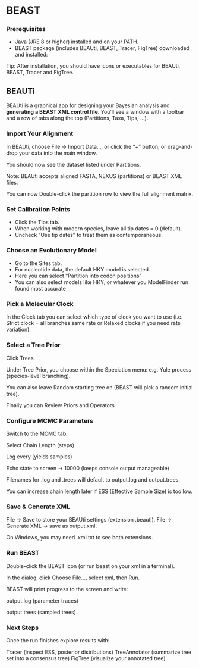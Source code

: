 # BEAST
### Prerequisites
- Java (JRE 8 or higher) installed and on your PATH.
- BEAST package (includes BEAUti, BEAST, Tracer, FigTree) downloaded and installed:

Tip: After installation, you should have icons or executables for BEAUti, BEAST, Tracer and FigTree.
## BEAUTi
BEAUti is a graphical app for designing your Bayesian analysis and **generating a BEAST XML control file**. 
You’ll see a window with a toolbar and a row of tabs along the top (Partitions, Taxa, Tips, …).   
### Import Your Alignment
In BEAUti, choose File → Import Data…, or click the “+” button, or drag-and-drop your data into the main window.

You should now see the dataset listed under Partitions.

Note: BEAUti accepts aligned FASTA, NEXUS (partitions) or BEAST XML files.

You can now Double-click the partition row to view the full alignment matrix.

### Set Calibration Points
- Click the Tips tab.
- When working with modern species, leave all tip dates = 0 (default).
- Uncheck “Use tip dates” to treat them as contemporaneous.

### Choose an Evolutionary Model
- Go to the Sites tab.  
- For nucleotide data, the default HKY model is selected. 
- Here you can select “Partition into codon positions”
- You can also select models like HKY, or whatever you ModelFinder run found most accurate

### Pick a Molecular Clock
In the Clock tab you can select which type of clock you want to use (i.e. Strict clock = all branches same rate or Relaxed clocks if you need rate variation).

### Select a Tree Prior
Click Trees.

Under Tree Prior, you choose within the Speciation menu: e.g. Yule process (species-level branching). 

You can also leave Random starting tree on (BEAST will pick a random initial tree).

Finally you can Review Priors and Operators

### Configure MCMC Parameters
Switch to the MCMC tab.

Select Chain Length (steps)

Log every (yields samples)

Echo state to screen → 10000 (keeps console output manageable)

Filenames for .log and .trees will default to output.log and output.trees.

You can increase chain length later if ESS (Effective Sample Size) is too low. 

### Save & Generate XML
File → Save to store your BEAUti settings (extension .beauti).
File → Generate XML → save as output.xml.

On Windows, you may need .xml.txt to see both extensions. 

### Run BEAST
Double-click the BEAST icon (or run beast on your xml in a terminal).

In the dialog, click Choose File…, select xml, then Run. 

BEAST will print progress to the screen and write:

output.log (parameter traces)

output.trees (sampled trees)

### Next Steps
Once the run finishes explore results with:

Tracer (inspect ESS, posterior distributions)
TreeAnnotator (summarize tree set into a consensus tree)
FigTree (visualize your annotated tree)
